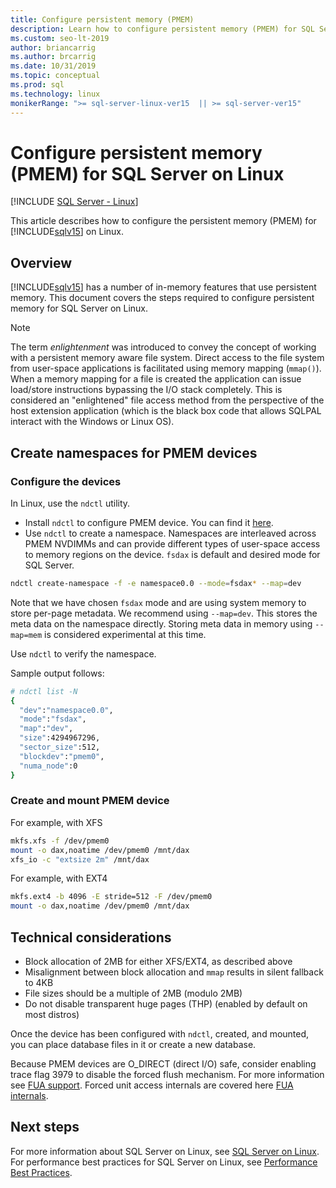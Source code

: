 ```yaml
---
title: Configure persistent memory (PMEM)
description: Learn how to configure persistent memory (PMEM) for SQL Server on Linux, as well as how to create namespaces for PMEM devices.
ms.custom: seo-lt-2019
author: briancarrig 
ms.author: brcarrig
ms.date: 10/31/2019
ms.topic: conceptual
ms.prod: sql
ms.technology: linux
monikerRange: ">= sql-server-linux-ver15  || >= sql-server-ver15"
---
```

# Configure persistent memory (PMEM) for SQL Server on Linux

[!INCLUDE [SQL Server - Linux](../includes/applies-to-version/sql-linux.md)]

This article describes how to configure the persistent memory (PMEM) for [!INCLUDE[sqlv15](../includes/sssqlv15-md.md)] on Linux.

## Overview

[!INCLUDE[sqlv15](../includes/sssqlv15-md.md)] has a number of in-memory features that use persistent memory. This document covers the steps required to configure persistent memory for SQL Server on Linux.

> [!NOTE]
> The term _enlightenment_ was introduced to convey the concept of working with a persistent memory aware file system. Direct access to the file system from user-space applications is facilitated using memory mapping (`mmap()`). When a memory mapping for a file is created the application can issue load/store instructions bypassing the I/O stack completely. This is considered an "enlightened" file access method from the perspective of the host extension application (which is the black box code that allows SQLPAL interact with the Windows or Linux OS).

## Create namespaces for PMEM devices

### Configure the devices

In Linux, use the `ndctl` utility.

- Install `ndctl` to configure PMEM device. You can find it [here](https://docs.pmem.io/getting-started-guide/installing-ndctl).
- Use `ndctl` to create a namespace. Namespaces are interleaved across PMEM NVDIMMs and can provide different types of user-space access to memory regions on the device. `fsdax` is default and desired mode for SQL Server.

```bash 
ndctl create-namespace -f -e namespace0.0 --mode=fsdax* --map=dev
```

Note that we have chosen `fsdax` mode and are using system memory to store per-page metadata. We recommend using `--map=dev`. This stores the meta data on the namespace directly. Storing meta data in memory using `--map=mem` is considered experimental at this time.

Use `ndctl` to verify the namespace. 
  
Sample output follows:

```bash
# ndctl list -N
{
  "dev":"namespace0.0",
  "mode":"fsdax",
  "map":"dev",
  "size":4294967296,
  "sector_size":512,
  "blockdev":"pmem0",
  "numa_node":0
}
```

### Create and mount PMEM device

For example, with XFS

```bash
mkfs.xfs -f /dev/pmem0
mount -o dax,noatime /dev/pmem0 /mnt/dax
xfs_io -c "extsize 2m" /mnt/dax
```

For example, with EXT4

```bash
mkfs.ext4 -b 4096 -E stride=512 -F /dev/pmem0
mount -o dax,noatime /dev/pmem0 /mnt/dax
```

## Technical considerations

- Block allocation of 2MB for either XFS/EXT4, as described above
- Misalignment between block allocation and `mmap` results in silent fallback to 4KB
- File sizes should be a multiple of 2MB (modulo 2MB)
- Do not disable transparent huge pages (THP) (enabled by default on most distros)

Once the device has been configured with `ndctl`, created, and mounted, you can place database files in it or create a new database.

Because PMEM devices are O_DIRECT (direct I/O) safe, consider enabling trace flag 3979 to disable the forced flush mechanism. For more information see [FUA support](https://support.microsoft.com/help/4131496/enable-forced-flush-mechanism-in-sql-server-2017-on-linux). Forced unit access internals are covered here [FUA internals](/archive/blogs/bobsql/sql-server-on-linux-forced-unit-access-fua-internals).

## Next steps

For more information about SQL Server on Linux, see [SQL Server on Linux](sql-server-linux-overview.md).
For performance best practices for SQL Server on Linux, see [Performance Best Practices](sql-server-linux-performance-best-practices.md).